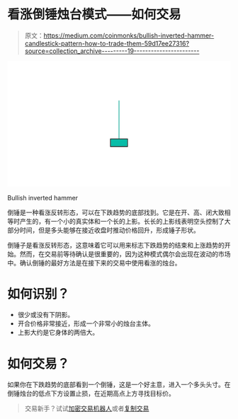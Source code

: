 # 看涨倒锤烛台模式——如何交易

> 原文：<https://medium.com/coinmonks/bullish-inverted-hammer-candlestick-pattern-how-to-trade-them-59d17ee27316?source=collection_archive---------19----------------------->

![](img/95cf5ccd39471b9eba56c04a0b15a577.png)

Bullish inverted hammer

倒锤是一种看涨反转形态，可以在下跌趋势的底部找到。它是在开、高、闭大致相等时产生的，有一个小的真实体和一个长的上影。长长的上影线表明空头控制了大部分时间，但是多头能够在接近收盘时推动价格回升，形成锤子形状。

倒锤子是看涨反转形态，这意味着它可以用来标志下跌趋势的结束和上涨趋势的开始。然而，在交易前等待确认是很重要的，因为这种模式偶尔会出现在波动的市场中。确认倒锤的最好方法是在接下来的交易中使用看涨的烛台。

# 如何识别？

*   很少或没有下阴影。
*   开合价格非常接近，形成一个非常小的烛台主体。
*   上影大约是它身体的两倍大。

# 如何交易？

如果你在下跌趋势的底部看到一个倒锤，这是一个好主意，进入一个多头头寸。在倒锤烛台的低点下方设置止损，在近期高点上方寻找目标价。

> 交易新手？试试[加密交易机器人](/coinmonks/crypto-trading-bot-c2ffce8acb2a)或者[复制交易](/coinmonks/top-10-crypto-copy-trading-platforms-for-beginners-d0c37c7d698c)